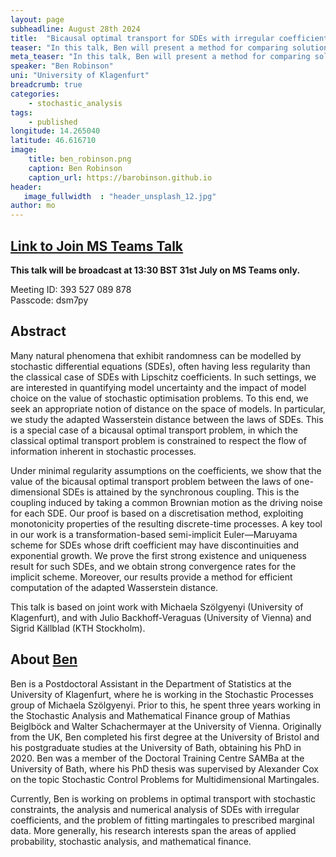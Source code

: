 ```yaml
---
layout: page
subheadline: August 28th 2024
title:  "Bicausal optimal transport for SDEs with irregular coefficients"
teaser: "In this talk, Ben will present a method for comparing solutions of different SDEs, bringing together ideas from optimal transport, stochastic analysis, and numerical methods for SDEs with irregular coefficients."
meta_teaser: "In this talk, Ben will present a method for comparing solutions of different SDEs, bringing together ideas from optimal transport, stochastic analysis, and numerical methods for SDEs with irregular coefficients."
speaker: "Ben Robinson"
uni: "University of Klagenfurt"
breadcrumb: true 
categories:
    - stochastic_analysis
tags:
    - published
longitude: 14.265040
latitude: 46.616710
image:
    title: ben_robinson.png
    caption: Ben Robinson
    caption_url: https://barobinson.github.io
header:
   image_fullwidth  : "header_unsplash_12.jpg"
author: mo
---
```


## [Link to Join MS Teams Talk](https://eur01.safelinks.protection.outlook.com/ap/t-59584e83/?url=https%3A%2F%2Fteams.microsoft.com%2Fl%2Fmeetup-join%2F19%253ameeting_N2Q2NGY2NDEtYWVmNS00NzE3LWI0ZWMtMWFiZmE3NGM2MTc3%2540thread.v2%2F0%3Fcontext%3D%257b%2522Tid%2522%253a%2522377e3d22-4ea1-422d-b0ad-8fcc89406b9e%2522%252c%2522Oid%2522%253a%252243af9e94-a882-4d59-8a92-d00c8899065e%2522%257d&data=05%7C01%7Cccvdli20%40bath.ac.uk%7C4692626d8c3a4fe9f94908db8387ab1b%7C377e3d224ea1422db0ad8fcc89406b9e%7C0%7C0%7C638248390924867986%7CUnknown%7CTWFpbGZsb3d8eyJWIjoiMC4wLjAwMDAiLCJQIjoiV2luMzIiLCJBTiI6Ik1haWwiLCJXVCI6Mn0%3D%7C3000%7C%7C%7C&sdata=riObWy2OxzM%2BmiKhOXgep0Rc7lT5F0csNZdbmKCBQ1A%3D&reserved=0)

**This talk will be broadcast at 13:30 BST 31st July on MS Teams only.**

Meeting ID: 393 527 089 878 \
Passcode: dsm7py

## Abstract
Many natural phenomena that exhibit randomness can be modelled by stochastic differential equations (SDEs), often having less regularity than the classical case of SDEs with Lipschitz coefficients. In such settings, we are interested in quantifying model uncertainty and the impact of model choice on the value of stochastic optimisation problems. To this end, we seek an appropriate notion of distance on the space of models. In particular, we study the adapted Wasserstein distance between the laws of SDEs. This is a special case of a bicausal optimal transport problem, in which the classical optimal transport problem is constrained to respect the flow of information inherent in stochastic processes.

Under minimal regularity assumptions on the coefficients, we show that the value of the bicausal optimal transport problem between the laws of one-dimensional SDEs is attained by the synchronous coupling. This is the coupling induced by taking a common Brownian motion as the driving noise for each SDE. Our proof is based on a discretisation method, exploiting monotonicity properties of the resulting discrete-time processes. A key tool in our work is a transformation-based semi-implicit Euler—Maruyama scheme for SDEs whose drift coefficient may have discontinuities and exponential growth. We prove the first strong existence and uniqueness result for such SDEs, and we obtain strong convergence rates for the implicit scheme. Moreover, our results provide a method for efficient computation of the adapted Wasserstein distance.

This talk is based on joint work with Michaela Szölgyenyi (University of Klagenfurt), and with Julio Backhoff-Veraguas (University of Vienna) and Sigrid Källblad (KTH Stockholm).


## About [Ben](https://barobinson.github.io) 
Ben is a Postdoctoral Assistant in the Department of Statistics at the University of Klagenfurt, where he is working in the Stochastic Processes group of Michaela Szölgyenyi. Prior to this, he spent three years working in the Stochastic Analysis and Mathematical Finance group of Mathias Beiglböck and Walter Schachermayer at the University of Vienna. Originally from the UK, Ben completed his first degree at the University of Bristol and his postgraduate studies at the University of Bath, obtaining his PhD in 2020. Ben was a member of the Doctoral Training Centre SAMBa at the University of Bath, where his PhD thesis was supervised by Alexander Cox on the topic Stochastic Control Problems for Multidimensional Martingales.

Currently, Ben is working on problems in optimal transport with stochastic constraints, the analysis and numerical analysis of SDEs with irregular coefficients, and the problem of fitting martingales to prescribed marginal data. More generally, his research interests span the areas of applied probability, stochastic analysis, and mathematical finance.

